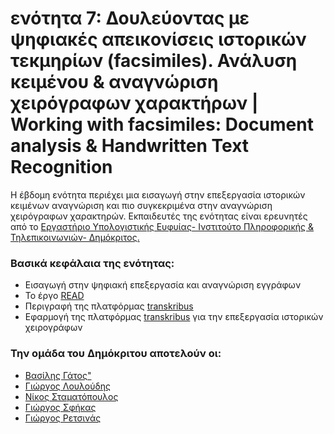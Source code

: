 <h1>ενότητα 7: Δουλεύοντας με ψηφιακές απεικονίσεις ιστορικών τεκμηρίων (facsimiles). Ανάλυση κειμένου & αναγνώριση χειρόγραφων χαρακτήρων | Working with facsimiles: Document analysis & Handwritten Text Recognition </h1>

<p>Η έβδομη ενότητα περιέχει μια εισαγωγή στην επεξεργασία ιστορικών κειμένων αναγνώριση και πιο συγκεκριμένα στην αναγνώριση χειρόγραφων χαρακτηρών. Εκπαιδευτές της ενότητας είναι ερευνητές από το <a href="https://www.iit.demokritos.gr/cil/">Εργαστήριο Υπολογιστικής Ευφυίας- Ινστιτούτο Πληροφορικής & Τηλεπικοινωνιών- Δημόκριτος.</a></p>

 <h3>Βασικά κεφάλαια της ενότητας:</h3>
 
 <ul>
<li>Εισαγωγή στην ψηφιακή επεξεργασία και αναγνώριση εγγράφων</li>
<li>Το έργο <a href="https://read.transkribus.eu">READ</a></li>
<li>Περιγραφή της πλατφόρμας <a href="https://transkribus.eu/Transkribus/">transkribus</a></li>
<li>Εφαρμογή της πλατφόρμας <a href="https://transkribus.eu/Transkribus/">transkribus</a> για την επεξεργασία ιστορικών χειρογράφων</li>

</ul>


<h3>Την ομάδα του Δημόκριτου αποτελούν οι:</h3>
<ul>
<li> <a href="http://users.iit.demokritos.gr/~bgat/">Βασίλης Γάτος"</a></li>
<li><a href="http://users.iit.demokritos.gr/~louloud/">Γιώργος Λουλούδης</a></li>
<li><a href="http://users.iit.demokritos.gr/~nstam/">Νίκος Σταματόπουλος</a></li>
<li><a href="http://www.cs.uoi.gr/~sfikas/">Γιώργος Σφήκας</a></li>
<li><a href="http://users.iit.demokritos.gr/~georgeretsi/">Γιώργος Ρετσινάς</a></li>
</ul>
